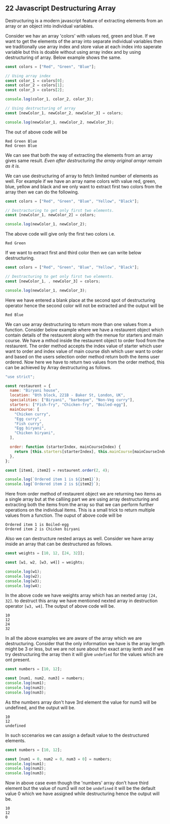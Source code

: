## 22 Javascript Destructuring Array

Destructuring is a modern javascript feature of extracting elements from an array or an object into individual variables.

Consider we hav an array 'colors' with values red, green and blue. If we want to get the elements of the array into separate individual variables then we traditionally use array index and store value at each index into saperate variable but this is doable without using array index and by using destructuring of array. Below example shows the same.

```javascript
const colors = ["Red", "Green", "Blue"];

// Using array index
const color_1 = colors[0];
const color_2 = colors[1];
const color_3 = colors[2];

console.log(color_1, color_2, color_3);

// Using destructuring of array
const [newColor_1, newColor_2, newColor_3] = colors;

console.log(newColor_1, newColor_2, newColor_3);
```

The out of above code will be

```
Red Green Blue
Red Green Blue
```

We can see that both the way of extracting the elements from an array gives same result. _Even after destructuring the array original arrayr remain as it is._

We can use destructuring of array to fetch limited number of elements as well. For example if we have an array name colors with value red, green, blue, yellow and black and we only want to extract first two colors from the array then we can do the following.

```javascript
const colors = ["Red", "Green", "Blue", "Yellow", "Black"];

// Destracturing to get only first two elements.
const [newColor_1, newColor_2] = colors;

console.log(newColor_1, newColor_2);
```

The above code will give only the first two colors i.e.

```
Red Green
```

If we want to extract first and third color then we can write below destructuring.

```javascript
const colors = ["Red", "Green", "Blue", "Yellow", "Black"];

// Destracturing to get only first two elements.
const [newColor_1, , newColor_3] = colors;

console.log(newColor_1, newColor_3);
```

Here we have entered a blank place at the second spot of destructuring operator hence the second color will not be extracted and the output will be

```
Red Blue
```

We can use array destructuring to return more than one values from a function. Consider below example where we have a restaurent object which contain details of the restaurent along with the menue for starters and main course. We have a mthod inside the restaurent object to order food from the restaurent. The order method accepts the index value of starter which user want to order and index value of main course dish which user want to order and based on the users selection order method return both the items user ordered. Now here we have to return two values from the order method, this can be achieved by Array destructuring as follows.

```javascript
"use strict";

const restaurent = {
  name: "Biryani house",
  location: "8th block, 221B - Baker St, London, UK",
  specialities: ["Biryani", "barbeque", "Non-Veg curry"],
  starters: ["Fish-fry", "Chicken-fry", "Boiled-egg"],
  mainCourse: [
    "Chicken curry",
    "Egg curry",
    "Fish curry",
    "Egg biryani",
    "Chicken biryani",
  ],

  order: function (starterIndex, mainCourseIndex) {
    return [this.starters[starterIndex], this.mainCourse[mainCourseIndex]];
  },
};

const [item1, item2] = restaurent.order(2, 4);

console.log(`Ordered item 1 is ${item1}`);
console.log(`Ordered item 2 is ${item2}`);
```

Here from order method of restaurent object we are returning two items as a single array but at the calliing part we are using array destructuring and extracting both the items from the array so that we can perform further operations on the individual items. This is a small trick to return multiple values from a function. The ouput of above code will be

```
Ordered item 1 is Boiled-egg
Ordered item 2 is Chicken biryani
```

Also we can destructure nested arrays as well. Consider we have array inside an array that can be destructured as follows.

```javascript
const weights = [10, 12, [24, 32]];

const [w1, w2, [w3, w4]] = weights;

console.log(w1);
console.log(w2);
console.log(w3);
console.log(w4);
```

In the above code we have weights array which has an nexted array `[24, 32]`. to destruct this array we have mentioned nexted array in destruction operator `[w3, w4]`. The output of above code will be.

```
10
12
24
32
```

In all the above examples we are aware of the array which we are destructuring. Consider that the only information we have is the array length might be 3 or less, but we are not sure about the exact array lenth and if we try destructuring the array then it will give `undefied` for the values which are ont present.

```javascript
const numbers = [10, 12];

const [num1, num2, num3] = numbers;
console.log(num1);
console.log(num2);
console.log(num3);
```

As tthe numbers array don't have 3rd element the value for num3 will be undefined, and the output will be.

```
10
12
undefined
```

In such sccenarios we can assign a default value to the destructured elements.

```javascript
const numbers = [10, 12];

const [num1 = 0, num2 = 0, num3 = 0] = numbers;
console.log(num1);
console.log(num2);
console.log(num3);
```

Now in above case even though the 'numbers' array don't have third element but the value of num3 will not be `undefined` it will be the default value 0 which we have assigned while destructuring hence the output will be.

```
10
12
0
```
